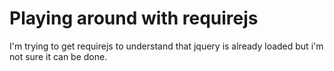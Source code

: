 # Playing around with requirejs

I'm trying to get requirejs to understand that jquery is already loaded but i'm not sure it can be done.
